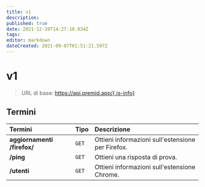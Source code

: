 ```yaml
---
title: v1
description:
published: true
date: 2021-12-20T14:27:18.034Z
tags:
editor: markdown
dateCreated: 2021-09-07T01:51:21.597Z
---
```


# v1

> URL di base: https://api.premid.app/{.is-info}


## Termini

<table>
  <thead>
    <tr>
      <th style="text-align:left">Termini</th>
      <th style="text-align:left">Tipo</th>
      <th style="text-align:left">Descrizione</th>
    </tr>
  </thead>
  <tbody>
    <tr>
      <td style="text-align:left"><b>aggiornamenti /firefox/</b>
      </td>
      <td style="text-align:left"><code>GET</code></td>
      <td style="text-align:left">Ottieni informazioni sull'estensione per Firefox.</td>
    </tr>
    <tr>
      <td style="text-align:left"><b>/ping</b>
      </td>
      <td style="text-align:left"><code>GET</code></td>
      <td style="text-align:left">Ottieni una risposta di prova.</td>
    </tr>
    <tr>
      <td style="text-align:left"><b>/utenti</b>
      </td>
      <td style="text-align:left"><code>GET</code></td>
      <td style="text-align:left">Ottieni informazioni sull'estensione Chrome.</td>
    </tr>
  </tbody>
</table>

